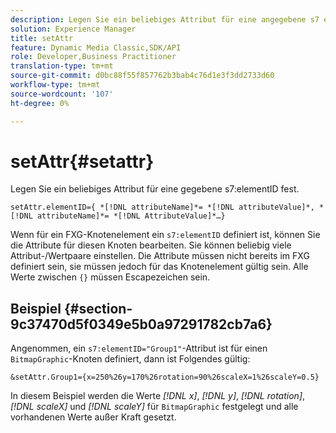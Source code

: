 ```yaml
---
description: Legen Sie ein beliebiges Attribut für eine angegebene s7 elementID fest.
solution: Experience Manager
title: setAttr
feature: Dynamic Media Classic,SDK/API
role: Developer,Business Practitioner
translation-type: tm+mt
source-git-commit: d0bc88f55f857762b3bab4c76d1e3f3dd2733d60
workflow-type: tm+mt
source-wordcount: '107'
ht-degree: 0%

---
```



# setAttr{#setattr}

Legen Sie ein beliebiges Attribut für eine gegebene s7:elementID fest.

`setAttr.elementID={ *[!DNL attributeName]*= *[!DNL attributeValue]*, *[!DNL attributeName]*= *[!DNL AttributeValue]*…}`

Wenn für ein FXG-Knotenelement ein `s7:elementID` definiert ist, können Sie die Attribute für diesen Knoten bearbeiten. Sie können beliebig viele Attribut-/Wertpaare einstellen. Die Attribute müssen nicht bereits im FXG definiert sein, sie müssen jedoch für das Knotenelement gültig sein. Alle Werte zwischen `{}` müssen Escapezeichen sein.

## Beispiel {#section-9c37470d5f0349e5b0a97291782cb7a6}

Angenommen, ein `s7:elementID="Group1"`-Attribut ist für einen `BitmapGraphic`-Knoten definiert, dann ist Folgendes gültig:

`&setAttr.Group1={x=250%26y=170%26rotation=90%26scaleX=1%26scaleY=0.5}`

In diesem Beispiel werden die Werte *[!DNL x]*, *[!DNL y]*, *[!DNL rotation]*, *[!DNL scaleX]* und *[!DNL scaleY]* für `BitmapGraphic` festgelegt und alle vorhandenen Werte außer Kraft gesetzt.
